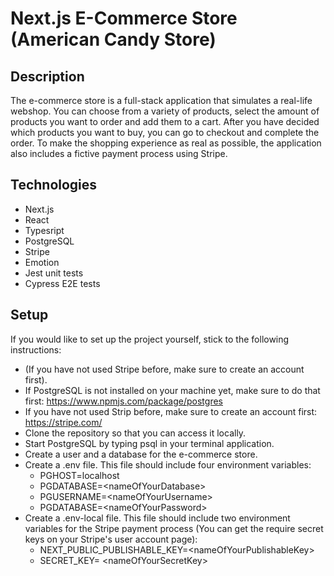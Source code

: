# Next.js E-Commerce Store (American Candy Store)

## Description

The e-commerce store is a full-stack application that simulates a real-life webshop. You can choose from a variety of products, select the amount of products you want to order and add them to a cart. After you have decided which products you want to buy, you can go to checkout and complete the order. To make the shopping experience as real as possible, the application also includes a fictive payment process using Stripe. 

## Technologies

- Next.js
- React
- Typesript
- PostgreSQL
- Stripe
- Emotion
- Jest unit tests
- Cypress E2E tests

## Setup

If you would like to set up the project yourself, stick to the following instructions: 


- (If you have not used Stripe before, make sure to create an account first).
- If PostgreSQL is not installed on your machine yet, make sure to do that first: https://www.npmjs.com/package/postgres
- If you have not used Strip before, make sure to create an account first: https://stripe.com/
- Clone the repository so that you can access it locally. 
- Start PostgreSQL by typing psql in your terminal application.
- Create a user and a database for the e-commerce store. 
- Create a .env file. This file should include four environment variables:
  - PGHOST=localhost
  - PGDATABASE=\<nameOfYourDatabase\>
  - PGUSERNAME=\<nameOfYourUsername\>
  - PGDATABASE=\<nameOfYourPassword\>
- Create a .env-local file. This file should include two environment variables for the Stripe payment process (You can get the require secret keys on your Stripe's user account page):
  - NEXT_PUBLIC_PUBLISHABLE_KEY=\<nameOfYourPublishableKey\>
  - SECRET_KEY= \<nameOfYourSecretKey>

